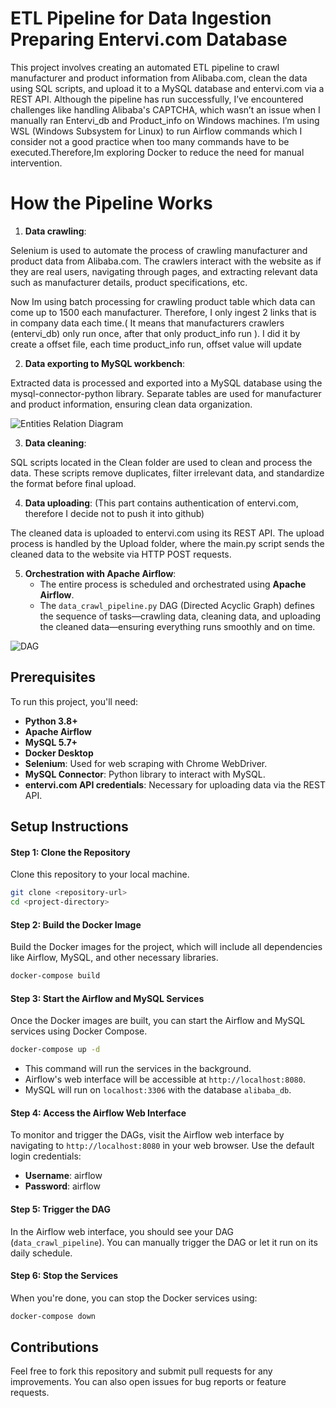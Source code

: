 # ETL Pipeline for Data Ingestion Preparing Entervi.com Database

This project involves creating an automated ETL pipeline to crawl manufacturer and product information from Alibaba.com, clean the data using SQL scripts, and upload it to a MySQL database and entervi.com via a REST API. Although the pipeline has run successfully, I’ve encountered challenges like handling Alibaba's CAPTCHA, which wasn’t an issue when I manually ran Entervi_db and Product_info on Windows machines. I’m using WSL (Windows Subsystem for Linux) to run Airflow commands which I consider not a good practice when too many commands have to be executed.Therefore,Im exploring Docker to reduce the need for manual intervention.


# How the Pipeline Works
1. **Data crawling**:
   
Selenium is used to automate the process of crawling manufacturer and product data from Alibaba.com.
The crawlers interact with the website as if they are real users, navigating through pages, and extracting relevant data such as manufacturer details, product specifications, etc.
   
Now Im using batch processing for crawling product table which data can come up to 1500 each manufacturer. Therefore, I only ingest 2 links that is in company data each time.( It means that manufacturers crawlers (entervi_db) only run once, after that only product_info run ). I did it by create a offset file, each time product_info run, offset value will update

2. **Data exporting to MySQL workbench**:

Extracted data is processed and exported into a MySQL database using the mysql-connector-python library.
Separate tables are used for manufacturer and product information, ensuring clean data organization.

![Entities Relation Diagram](https://github.com/user-attachments/assets/760c2d07-4bb2-4289-bd7c-17df216e3035)

3. **Data cleaning**:

SQL scripts located in the Clean folder are used to clean and process the data.
These scripts remove duplicates, filter irrelevant data, and standardize the format before final upload.

4. **Data uploading**: (This part contains authentication of entervi.com, therefore I decide not to push it into github)

The cleaned data is uploaded to entervi.com using its REST API.
The upload process is handled by the Upload folder, where the main.py script sends the cleaned data to the website via HTTP POST requests.

5. **Orchestration with Apache Airflow**:
   - The entire process is scheduled and orchestrated using **Apache Airflow**.
   - The `data_crawl_pipeline.py` DAG (Directed Acyclic Graph) defines the sequence of tasks—crawling data, cleaning data, and uploading the cleaned data—ensuring everything runs smoothly and on time.

![DAG](https://github.com/user-attachments/assets/88763f4e-0fed-40c4-8fe1-13d416b7c09b)


## Prerequisites

To run this project, you'll need:

- **Python 3.8+**
- **Apache Airflow**
- **MySQL 5.7+**
- **Docker Desktop**
- **Selenium**: Used for web scraping with Chrome WebDriver.
- **MySQL Connector**: Python library to interact with MySQL.
- **entervi.com API credentials**: Necessary for uploading data via the REST API.

## Setup Instructions

#### Step 1: Clone the Repository

Clone this repository to your local machine.

```bash
git clone <repository-url>
cd <project-directory>
```

#### Step 2: Build the Docker Image

Build the Docker images for the project, which will include all dependencies like Airflow, MySQL, and other necessary libraries.

```bash
docker-compose build
```

#### Step 3: Start the Airflow and MySQL Services

Once the Docker images are built, you can start the Airflow and MySQL services using Docker Compose.

```bash
docker-compose up -d
```

- This command will run the services in the background.
- Airflow's web interface will be accessible at `http://localhost:8080`.
- MySQL will run on `localhost:3306` with the database `alibaba_db`.

#### Step 4: Access the Airflow Web Interface

To monitor and trigger the DAGs, visit the Airflow web interface by navigating to `http://localhost:8080` in your web browser. Use the default login credentials:

- **Username**: airflow
- **Password**: airflow

#### Step 5: Trigger the DAG

In the Airflow web interface, you should see your DAG (`data_crawl_pipeline`). You can manually trigger the DAG or let it run on its daily schedule.

#### Step 6: Stop the Services

When you're done, you can stop the Docker services using:

```bash
docker-compose down
```

## Contributions

Feel free to fork this repository and submit pull requests for any improvements. You can also open issues for bug reports or feature requests.
